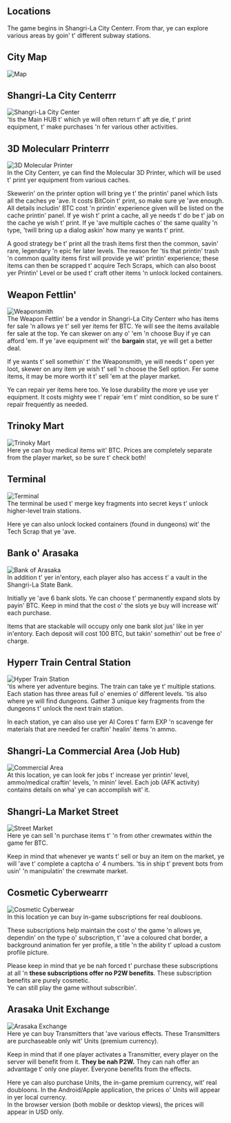 ## Locations
The game begins in Shangri-La City Centerr. From thar, ye can explore various areas by goin' t' different subway stations. 

## City Map

![Map](/resources/mobile-tutorial/Map.png)

## Shangri-La City Centerrr  
![Shangri-La City Center](/resources/mobile-tutorial/Shangri-LaCityCenter.png)  
'tis the Main HUB t' which ye will often return t' aft ye die, t' print equipment, t' make purchases 'n fer various other activities.

## 3D Molecularr Printerrr 
![3D Molecular Printer](/resources/mobile-tutorial/Molecular3DPrinter.png)  
In the City Centerr, ye can find the Molecular 3D Printer, which will be used t' print yer equipment from various caches.

Skewerin' on the printer option will bring ye t' the printin' panel which lists all the caches ye 'ave.
It costs BitCoin t' print, so make sure ye 'ave enough. All details includin' BTC cost 'n printin' experience given will be listed on the cache printin' panel. 
If ye wish t' print a cache, all ye needs t' do be t' jab on the cache ye wish t' print. If ye 'ave multiple caches o' the same quality 'n type, 'twill bring up a dialog askin' how many ye wants t' print.  

A good strategy be t' print all the trash items first then the common, savin' rare, legendary 'n epic fer later levels. The reason fer 'tis that printin' trash 'n common quality items first will provide ye wit' printin' experience; these items can then be scrapped t' acquire Tech Scraps, which can also boost yer Printin' Level or be used t' craft other items 'n unlock locked containers.

## Weapon Fettlin'  
![Weaponsmith](/resources/mobile-tutorial/WeaponSmith.png)  
The Weapon Fettlin' be a vendor in Shangri-La City Centerr who has items fer sale 'n allows ye t' sell yer items fer BTC. Ye will see the items available fer sale at the top. Ye can skewer on any o' 'em 'n choose Buy if ye can afford 'em.  If ye 'ave equipment wit' the **bargain** stat, ye will get a better deal. 

If ye wants t' sell somethin' t' the Weaponsmith, ye will needs t' open yer loot, skewer on any item ye wish t' sell 'n choose the Sell option. Fer some items, it may be more worth it t' sell 'em at the player market.

Ye can repair yer items here too. Ye lose durability the more ye use yer equipment. It costs mighty wee t' repair 'em t' mint condition, so be sure t' repair frequently as needed.

## Trinoky Mart  
![Trinoky Mart](/resources/mobile-tutorial/TrinokyMart.png)  
Here ye can buy medical items wit' BTC. Prices are completely separate from the player market, so be sure t' check both! 

## Terminal 
![Terminal](/resources/mobile-tutorial/Terminal.png)  
The terminal be used t' merge key fragments into secret keys t' unlock higher-level train stations.

Here ye can also unlock locked containers (found in dungeons) wit' the Tech Scrap that ye 'ave.

## Bank o' Arasaka
![Bank of Arasaka](/resources/mobile-tutorial/BankOfArasaka.png)  
In addition t' yer in'entory, each player also has access t' a vault in the Shangri-La State Bank.

Initially ye 'ave 6 bank slots. Ye can choose t' permanently expand slots by payin' BTC. Keep in mind that the cost o' the slots ye buy will increase wit' each purchase.  

Items that are stackable will occupy only one bank slot jus' like in yer in'entory. Each deposit will cost 100 BTC, but takin' somethin' out be free o' charge. 

## Hyperr Train Central Station  
![Hyper Train Station](/resources/mobile-tutorial/HyperTrainCentralStation.png)  
'tis where yer adventure begins. The train can take ye t' multiple stations. Each station has three areas full o' enemies o' different levels. 'tis also where ye will find dungeons. Gather 3 unique key fragments from the dungeons t' unlock the next train station. 

In each station, ye can also use yer AI Cores t' farm EXP 'n scavenge fer materials that are needed fer craftin' healin' items 'n ammo.

## Shangri-La Commercial Area (Job Hub)  
![Commercial Area](/resources/mobile-tutorial/Shangri-LaCommercialArea.png)  
At this location, ye can look fer jobs t' increase yer printin' level, ammo/medical craftin' levels, 'n minin' level. Each job (AFK activity) contains details on wha' ye can accomplish wit' it.

## Shangri-La Market Street  
![Street Market](/resources/mobile-tutorial/Shangri-laMarketStreet.png)  
Here ye can sell 'n purchase items t' 'n from other crewmates within the game fer BTC.  

Keep in mind that whenever ye wants t' sell or buy an item on the market, ye will 'ave t' complete a captcha o' 4 numbers.  'tis in ship t' prevent bots from usin' 'n manipulatin' the crewmate market.

## Cosmetic Cyberwearrr  
![Cosmetic Cyberwear](/resources/mobile-tutorial/CosmeticCyberwear.png)  
In this location ye can buy in-game subscriptions fer real doubloons.

These subscriptions help maintain the cost o' the game 'n allows ye, dependin' on the type o' subscription, t' 'ave a coloured chat border, a background animation fer yer profile, a title 'n the ability t' upload a custom profile picture.

Please keep in mind that ye be nah forced t' purchase these subscriptions at all 'n **these subscriptions offer no P2W benefits**. 
These subscription benefits are purely cosmetic.  
Ye can still play the game without subscribin'.

## Arasaka Unit Exchange
![Arasaka Exchange](/resources/mobile-tutorial/ArasakaUnitExchange.png)  
Here ye can buy Transmitters that 'ave various effects. These Transmitters are purchaseable only wit' Units (premium currency).  

Keep in mind that if one player activates a Transmitter, every player on the server will benefit from it.
**They be nah P2W.** 
They can nah offer an advantage t' only one player. Everyone benefits from the effects.

Here ye can also purchase Units, the in-game premium currency, wit' real doubloons.
In the Android/Apple application, the prices o' Units will appear in yer local currency.  
In the browser version (both mobile or desktop views), the prices will appear in USD only.

